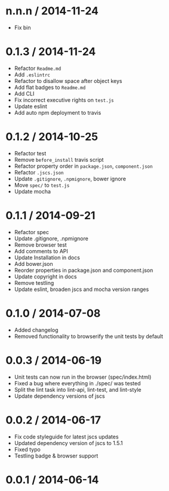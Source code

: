 
n.n.n / 2014-11-24
==================

 * Fix bin

0.1.3 / 2014-11-24
==================

 * Refactor `Readme.md`
 * Add `.eslintrc`
 * Refactor to disallow space after object keys
 * Add flat badges to `Readme.md`
 * Add CLI
 * Fix incorrect executive rights on `test.js`
 * Update eslint
 * Add auto npm deployment to travis

0.1.2 / 2014-10-25
==================

 * Refactor test
 * Remove `before_install` travis script
 * Refactor property order in `package.json`, `component.json`
 * Refactor `.jscs.json`
 * Update `.gitignore`, `.npmignore`, bower ignore
 * Move `spec/` to `test.js`
 * Update mocha

0.1.1 / 2014-09-21
==================

 * Refactor spec
 * Update .gitignore, .npmignore
 * Remove browser test
 * Add comments to API
 * Update Installation in docs
 * Add bower.json
 * Reorder properties in package.json and component.json
 * Update copyright in docs
 * Remove testling
 * Update eslint, broaden jscs and mocha version ranges

0.1.0 / 2014-07-08
==================

 * Added changelog
 * Removed functionality to browserify the unit tests by default

0.0.3 / 2014-06-19
==================

 * Unit tests can now run in the browser (spec/index.html)
 * Fixed a bug where everything in ./spec/ was tested
 * Split the lint task into lint-api, lint-test, and lint-style
 * Update dependency versions of jscs

0.0.2 / 2014-06-17
==================

 * Fix code styleguide for latest jscs updates
 * Updated dependency version of jscs to 1.5.1
 * Fixed typo
 * Testling badge & browser support

0.0.1 / 2014-06-14
==================

